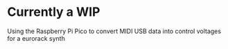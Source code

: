 # Currently a WIP

Using the Raspberry Pi Pico to convert MIDI USB data into control voltages for a eurorack synth
